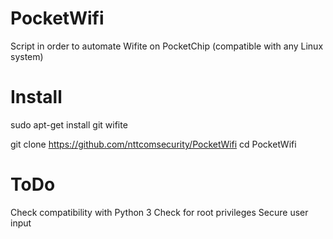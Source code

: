 # PocketWifi
Script in order to automate Wifite on PocketChip (compatible with any Linux system)

# Install
sudo apt-get install git wifite

git clone https://github.com/nttcomsecurity/PocketWifi
cd PocketWifi

# ToDo
Check compatibility with Python 3
Check for root privileges
Secure user input
